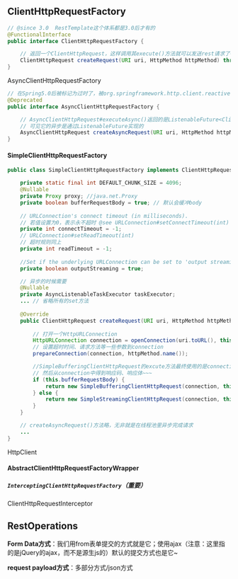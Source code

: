 ## ClientHttpRequestFactory

```java
// @since 3.0  RestTemplate这个体系都是3.0后才有的
@FunctionalInterface
public interface ClientHttpRequestFactory {	

	// 返回一个ClientHttpRequest，这样调用其execute()方法就可以发送rest请求了~
	ClientHttpRequest createRequest(URI uri, HttpMethod httpMethod) throws IOException;
}
```



AsyncClientHttpRequestFactory

```java
// 在Spring5.0后被标记为过时了，被org.springframework.http.client.reactive.ClientHttpConnector所取代（但还是可用的嘛）
@Deprecated
public interface AsyncClientHttpRequestFactory {

	// AsyncClientHttpRequest#executeAsync()返回的是ListenableFuture<ClientHttpResponse>
	// 可见它的异步是通过ListenableFuture实现的
	AsyncClientHttpRequest createAsyncRequest(URI uri, HttpMethod httpMethod) throws IOException;
}
```

#### SimpleClientHttpRequestFactory

```java
public class SimpleClientHttpRequestFactory implements ClientHttpRequestFactory, AsyncClientHttpRequestFactory {

	private static final int DEFAULT_CHUNK_SIZE = 4096;
	@Nullable
	private Proxy proxy; //java.net.Proxy
	private boolean bufferRequestBody = true; // 默认会缓冲body
	
	// URLConnection's connect timeout (in milliseconds).
	// 若值设置为0，表示永不超时 @see URLConnection#setConnectTimeout(int)
	private int connectTimeout = -1;
	// URLConnection#setReadTimeout(int) 
	// 超时规则同上
	private int readTimeout = -1;
	
	//Set if the underlying URLConnection can be set to 'output streaming' mode.
	private boolean outputStreaming = true;

	// 异步的时候需要
	@Nullable
	private AsyncListenableTaskExecutor taskExecutor;
	... // 省略所有的set方法
	
	@Override
	public ClientHttpRequest createRequest(URI uri, HttpMethod httpMethod) throws IOException {
		
		// 打开一个HttpURLConnection
		HttpURLConnection connection = openConnection(uri.toURL(), this.proxy);
		// 设置超时时间、请求方法等一些参数到connection
		prepareConnection(connection, httpMethod.name());

		//SimpleBufferingClientHttpRequest的excute方法最终使用的是connection.connect();
		// 然后从connection中得到响应码、响应体~~~
		if (this.bufferRequestBody) {
			return new SimpleBufferingClientHttpRequest(connection, this.outputStreaming);
		} else {
			return new SimpleStreamingClientHttpRequest(connection, this.chunkSize, this.outputStreaming);
		}
	}

	// createAsyncRequest()方法略，无非就是在线程池里异步完成请求
	...
}
```



HttpClient

#### AbstractClientHttpRequestFactoryWrapper

##### `InterceptingClientHttpRequestFactory`（重要）

ClientHttpRequestInterceptor



## RestOperations



**Form Data方式**：我们用from表单提交的方式就是它；使用ajax（注意：这里指的是jQuery的ajax，而不是源生js的）默认的提交方式也是它~

**request payload方式**：多部分方式/json方式



















